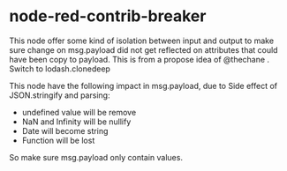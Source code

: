 # node-red-contrib-breaker


This node offer some kind of isolation between input and output to make sure change on msg.payload did not get reflected on attributes that could have been copy to payload. 
This is from a propose idea of @thechane .  
Switch to lodash.clonedeep


This node have the following impact in msg.payload, due to Side effect of JSON.stringify and parsing:
- undefined value will be remove
- NaN and Infinity will be nullify
- Date will become string
- Function will be lost


So make sure msg.payload only contain values.

